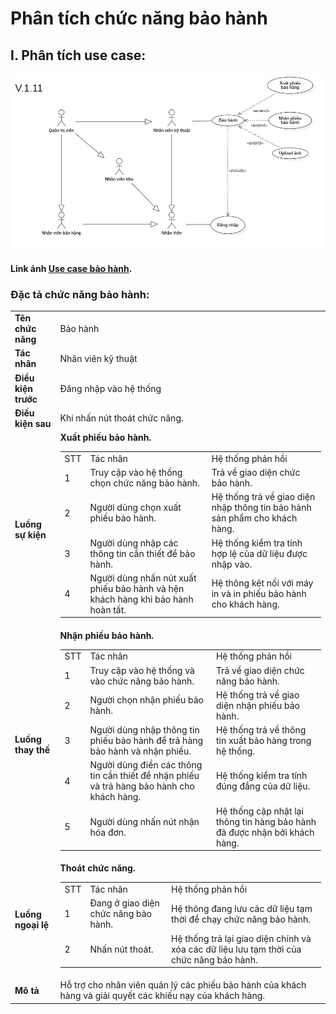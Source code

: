 # Phân tích chức năng bảo hành

## I. Phân tích use case:
  ![use-case-warranty](images/UseCaseWarranty.png)

#### Link ảnh [Use case bảo hành](images/UseCaseWarranty.png).

### Đặc tả chức năng bảo hành:

<table>
  <tbody>
    <tr>
      <td>
        <b>Tên chức năng</b>
      </td>
      <td>Bảo hành</td>
    </tr>
    <tr>
      <td>
        <b>Tác nhân</b>
      </td>
      <td>Nhân viên kỹ thuật</td>
    </tr>
    <tr>
      <td>
        <b>Điều kiện trước</b>
      </td>
      <td>Đăng nhập vào hệ thống</td>
    </tr>
    <tr>
      <td>
        <b>Điều kiện sau</b>
      </td>
      <td>
       Khi nhấn nút thoát chức năng.
      </td>
    </tr>
    <tr>
      <td>
        <b>Luồng sự kiện</b>
      </td>
      <td>
        <table>
          <tbody>
            <span><b>Xuất phiếu bảo hành.</b></span>
            <tr>
              <td>STT</td>
              <td>Tác nhân</td>
              <td>Hệ thống phản hồi</td>
            </tr>
            <tr>
              <td>1</td>
              <td>Truy cập vào hệ thống chọn chức năng bảo hành.</td>
              <td>
                Trả về giao diện chức bảo hành.
              </td>
            </tr>
            <tr>
              <td>2</td>
              <td>Người dùng chọn xuất phiếu bảo hành.</td>
              <td>
                Hệ thống trả về giao diện nhập thông tin bảo hành sản phẩm cho khách hàng.
              </td>
            </tr>
            <tr>
              <td>3</td>
              <td>Người dùng nhập các thông tin cần thiết để bảo hành.</td>
              <td>
                Hệ thống kiểm tra tính hợp lệ của dữ liệu được nhập vào.
              </td>
            </tr>
            <tr>
              <td>4</td>
              <td>Người dùng nhấn nút xuất phiếu bảo hành và hện khách hàng khi bảo hành hoàn tất.</td>
              <td>
                Hệ thông kêt nối với máy in và in phiếu bảo hành cho khách hàng.
              </td>
            </tr>
          </tbody>
        </table>
      </td>
    </tr>
    <tr>
      <td>
        <b>Luồng thay thế</b>
      </td>
      <td>
        <table>
          <tbody>
            <span><b>Nhận phiếu bảo hành.</b></span>
            <tr>
              <td>STT</td>
              <td>Tác nhân</td>
              <td>Hệ thống phản hồi</td>
            </tr>
            <tr>
              <td>1</td>
              <td>Truy cập vào hệ thống và vào chức năng bảo hành.</td>
              <td>
                Trả về giao diện chức năng bảo hành.
              </td>
            </tr>
             <tr>
              <td>2</td>
              <td>Người chọn nhận phiếu bảo hành.</td>
              <td>
                Hệ thống trả về giao diện nhận phiếu bảo hành.
              </td>
            </tr>
            <tr>
              <td>3</td>
              <td>Người dùng nhập thông tin phiếu bảo hành để trả hàng bảo hành và nhận phiếu.</td>
              <td>
                Hệ thống trả về thông tin xuất bảo hàng trong hệ thống.
              </td>
            </tr>
            <tr>
              <td>4</td>
              <td>Người dùng điền các thông tin cần thiết để nhận phiếu và trả hàng bảo hành cho khách hàng.</td>
              <td>
                Hệ thống kiểm tra tính đúng đắng của dữ liệu.
              </td>
            </tr>
            <tr>
              <td>5</td>
              <td>Người dùng nhấn nút nhận hóa đơn.</td>
              <td>
                Hệ thống cập nhật lại thông tin hàng bảo hành đã được nhận bởi khách hàng.
              </td>
            </tr>
          </tbody>
        </table>
      </td>
    </tr>
        <tr>
      <td>
        <b>Luồng ngoại lệ</b>
      </td>
      <td>
        <table>
          <tbody>
            <span><b>Thoát chức năng.</b></span>
            <tr>
              <td>STT</td>
              <td>Tác nhân</td>
              <td>Hệ thống phản hồi</td>
            </tr>
            <tr>
              <td>1</td>
              <td>Đang ở giao diện chức năng bảo hành.</td>
              <td>
                Hệ thông đang lưu các dữ liệu tạm thời để chạy chức năng bảo hành.
              </td>
            </tr>
            <tr>
              <td>2</td>
              <td>Nhấn nút thoát.</td>
              <td>
                Hệ thống trả lại giao diện chính và xóa các dữ liệu lưu tạm thời của chức năng bảo hành.
              </td>
            </tr>
          </tbody>
        </table>
      </td>
    </tr>
    <tr>
      <td>
        <b>Mô tả</b>
      </td>
      <td>
        Hỗ trợ cho nhân viên quản lý các phiếu bảo hành của khách hàng và giải quyết các khiếu nạy của khách hàng.
      </td>
    </tr>
  </tbody>
</table>